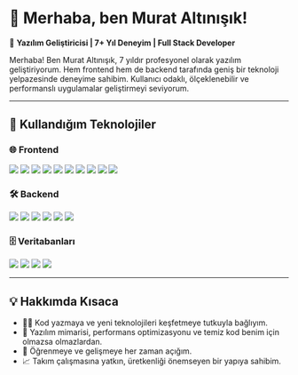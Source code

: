 # 👋 Merhaba, ben Murat Altınışık!  

🎯 **Yazılım Geliştiricisi | 7+ Yıl Deneyim | Full Stack Developer**

Merhaba! Ben Murat Altınışık, 7 yıldır profesyonel olarak yazılım geliştiriyorum. Hem frontend hem de backend tarafında geniş bir teknoloji yelpazesinde deneyime sahibim. Kullanıcı odaklı, ölçeklenebilir ve performanslı uygulamalar geliştirmeyi seviyorum.

---

## 🚀 Kullandığım Teknolojiler

### 🌐 Frontend

<p align="left">
  <img src="https://img.shields.io/badge/HTML5-E34F26?style=flat&logo=html5&logoColor=white" />
  <img src="https://img.shields.io/badge/CSS3-1572B6?style=flat&logo=css3&logoColor=white" />
  <img src="https://img.shields.io/badge/SCSS-CC6699?style=flat&logo=sass&logoColor=white" />
  <img src="https://img.shields.io/badge/Bootstrap-7952B3?style=flat&logo=bootstrap&logoColor=white" />
  <img src="https://img.shields.io/badge/Tailwind%20CSS-38B2AC?style=flat&logo=tailwind-css&logoColor=white" />
  <img src="https://img.shields.io/badge/JavaScript-F7DF1E?style=flat&logo=javascript&logoColor=black" />
  <img src="https://img.shields.io/badge/jQuery-0769AD?style=flat&logo=jquery&logoColor=white" />
  <img src="https://img.shields.io/badge/React-61DAFB?style=flat&logo=react&logoColor=black" />
  <img src="https://img.shields.io/badge/React%20Native-61DAFB?style=flat&logo=react&logoColor=black" />
  <img src="https://img.shields.io/badge/Svelte-FF3E00?style=flat&logo=svelte&logoColor=white" />
</p>

### 🛠️ Backend
<p align="left">
  <img src="https://img.shields.io/badge/.NET-512BD4?style=flat&logo=dotnet&logoColor=white" />
  <img src="https://img.shields.io/badge/Java-007396?style=flat&logo=java&logoColor=white" />
    <img src="https://img.shields.io/badge/Spring-6DB33F?style=flat&logo=spring&logoColor=white" />
  <img src="https://img.shields.io/badge/PHP-777BB4?style=flat&logo=php&logoColor=white" />
  <img src="https://img.shields.io/badge/Laravel-FF2D20?style=flat&logo=laravel&logoColor=white" />
  <img src="https://img.shields.io/badge/Node.js-339933?style=flat&logo=node.js&logoColor=white" />
</p>

### 🗄️ Veritabanları

<p align="left">
  <img src="https://img.shields.io/badge/MSSQL-CC2927?style=flat&logo=microsoft-sql-server&logoColor=white" />
  <img src="https://img.shields.io/badge/MySQL-4479A1?style=flat&logo=mysql&logoColor=white" />
  <img src="https://img.shields.io/badge/PostgreSQL-4169E1?style=flat&logo=postgresql&logoColor=white" />
  <img src="https://img.shields.io/badge/MongoDB-47A248?style=flat&logo=mongodb&logoColor=white" />
</p>

---

## 💡 Hakkımda **Kısaca**
- 👨‍💻 Kod yazmaya ve yeni teknolojileri keşfetmeye tutkuyla bağlıyım.  
- 🧠 Yazılım mimarisi, performans optimizasyonu ve temiz kod benim için olmazsa olmazlardan.  
- 🎯 Öğrenmeye ve gelişmeye her zaman açığım.  
- 📈 Takım çalışmasına yatkın, üretkenliği önemseyen bir yapıya sahibim.